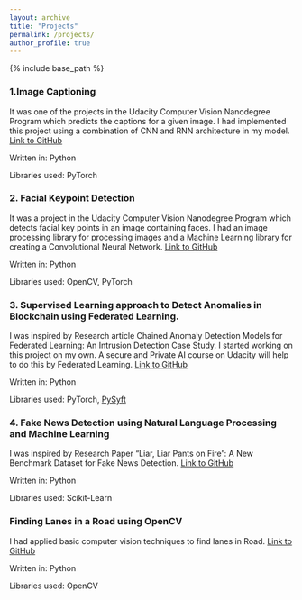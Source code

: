 ```yaml
---
layout: archive
title: "Projects"
permalink: /projects/
author_profile: true
---
```


{% include base_path %}

### 1.Image Captioning

It was one of the projects in the Udacity Computer Vision Nanodegree Program which
predicts the captions for a given image. I had implemented this project using a
combination of CNN and RNN architecture in my model. 
[Link to GitHub](https://github.com/MALLI7622/Udacity-CVND-Projects/tree/master/Image%20Captioning) &nbsp;

Written in: Python &nbsp;

Libraries used: PyTorch &nbsp;

### 2. Facial Keypoint Detection
It was a project in the Udacity Computer Vision Nanodegree Program which detects
facial key points in an image containing faces. I had an image processing library for
processing images and a Machine Learning library for creating a Convolutional Neural
Network. [Link to GitHub](https://github.com/MALLI7622/Udacity-CVND-Projects/tree/master/Facial%20Keypoints%20Detection) &nbsp;

Written in: Python &nbsp;

Libraries used: OpenCV, PyTorch &nbsp;


### 3. Supervised Learning approach to Detect Anomalies in Blockchain using Federated Learning.
I was inspired by Research article Chained Anomaly Detection Models for Federated
Learning: An Intrusion Detection Case Study. I started working on this project on my
own. A secure and Private AI course on Udacity will help to do this by Federated
Learning. [Link to GitHub](https://github.com/MALLI7622/Federated-Blockchain-Anamoly-Detection) &nbsp;

Written in: Python &nbsp;

Libraries used: PyTorch, [PySyft](https://github.com/OpenMined/PySyft) &nbsp;

### 4. Fake News Detection using Natural Language Processing and Machine Learning
I was inspired by Research Paper “Liar, Liar Pants on Fire”: A New Benchmark
Dataset for Fake News Detection. [Link to GitHub](https://github.com/MALLI7622/Fake-News-Detection) &nbsp;

Written in: Python &nbsp;

Libraries used: Scikit-Learn &nbsp;

### Finding Lanes in a Road using OpenCV

I had applied basic computer vision techniques to find lanes in Road. 
[Link to GitHub](https://github.com/MALLI7622/Finding-lanes) &nbsp;

Written in: Python &nbsp;

Libraries used: OpenCV &nbsp;



